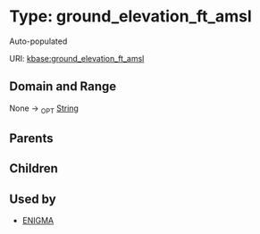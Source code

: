 
# Type: ground_elevation_ft_amsl


Auto-populated

URI: [kbase:ground_elevation_ft_amsl](http://kbase.us/ground_elevation_ft_amsl)


## Domain and Range

None ->  <sub>OPT</sub> [String](types/String.md)

## Parents


## Children


## Used by

 * [ENIGMA](ENIGMA.md)
